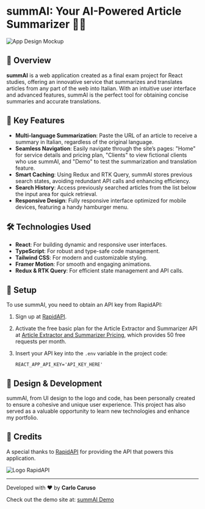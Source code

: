 # summAI: Your AI-Powered Article Summarizer 📰🤖

![App Design Mockup](src/assets/summAI-preview.png)

## 🌟 Overview

**summAI** is a web application created as a final exam project for React studies, offering an innovative service that summarizes and translates articles from any part of the web into Italian. With an intuitive user interface and advanced features, summAI is the perfect tool for obtaining concise summaries and accurate translations.

## 🚀 Key Features

- **Multi-language Summarization**: Paste the URL of an article to receive a summary in Italian, regardless of the original language.
- **Seamless Navigation**: Easily navigate through the site’s pages: "Home" for service details and pricing plan, "Clients" to view fictional clients who use summAI, and "Demo" to test the summarization and translation feature.
- **Smart Caching**: Using Redux and RTK Query, summAI stores previous search states, avoiding redundant API calls and enhancing efficiency.
- **Search History**: Access previously searched articles from the list below the input area for quick retrieval.
- **Responsive Design**: Fully responsive interface optimized for mobile devices, featuring a handy hamburger menu.

## 🛠 Technologies Used

- **React**: For building dynamic and responsive user interfaces.
- **TypeScript**: For robust and type-safe code management.
- **Tailwind CSS**: For modern and customizable styling.
- **Framer Motion**: For smooth and engaging animations.
- **Redux & RTK Query**: For efficient state management and API calls.

## 🔧 Setup

To use summAI, you need to obtain an API key from RapidAPI:

1. Sign up at [RapidAPI](https://rapidapi.com).
2. Activate the free basic plan for the Article Extractor and Summarizer API at [Article Extractor and Summarizer Pricing](https://rapidapi.com/restyler/api/article-extractor-and-summarizer/pricing), which provides 50 free requests per month.
3. Insert your API key into the `.env` variable in the project code:

   ```env
   REACT_APP_API_KEY='API_KEY_HERE'
   ```

## 🎨 Design & Development

summAI, from UI design to the logo and code, has been personally created to ensure a cohesive and unique user experience. This project has also served as a valuable opportunity to learn new technologies and enhance my portfolio.

## 🙏 Credits

A special thanks to [RapidAPI](https://rapidapi.com) for providing the API that powers this application.

![Logo RapidAPI](lib/assets/images/rapidapi-credits.png)

---

Developed with ❤️ by **Carlo Caruso**

Check out the demo site at: [summAI Demo](https://carlodev-react-exam.netlify.app/)
